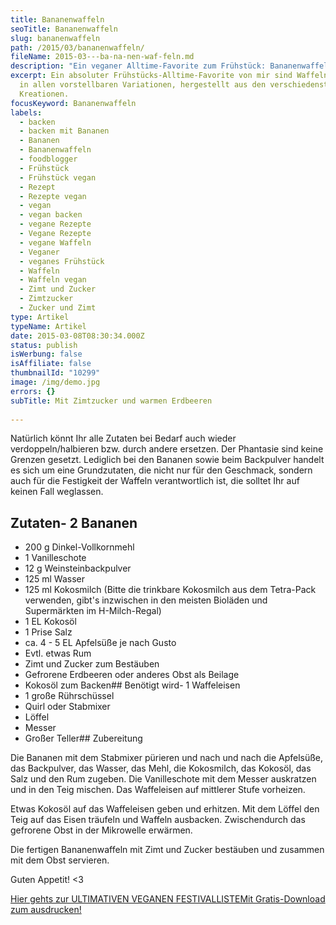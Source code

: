 ```yaml
---
title: Ba­na­nen­waf­feln
seoTitle: Ba­na­nen­waf­feln
slug: bananenwaffeln
path: /2015/03/bananenwaffeln/
fileName: 2015-03---ba-na-nen-waf-feln.md
description: "Ein veganer Alltime-Favorite zum Frühstück: Bananenwaffeln"
excerpt: Ein absoluter Frühstücks-Alltime-Favorite von mir sind Waffeln. Waffeln
  in allen vorstellbaren Variationen, hergestellt aus den verschiedensten
  Kreationen.
focusKeyword: Bananenwaffeln
labels:
  - backen
  - backen mit Bananen
  - Bananen
  - Bananenwaffeln
  - foodblogger
  - Frühstück
  - Frühstück vegan
  - Rezept
  - Rezepte vegan
  - vegan
  - vegan backen
  - vegane Rezepte
  - Vegane Rezepte
  - vegane Waffeln
  - Veganer
  - veganes Frühstück
  - Waffeln
  - Waffeln vegan
  - Zimt und Zucker
  - Zimtzucker
  - Zucker und Zimt
type: Artikel
typeName: Artikel
date: 2015-03-08T08:30:34.000Z
status: publish
isWerbung: false
isAffiliate: false
thumbnailId: "10299"
image: /img/demo.jpg
errors: {}
subTitle: Mit Zimtzucker und warmen Erdbeeren
  
---
```


Natürlich könnt Ihr alle Zutaten bei Bedarf auch wieder verdoppeln/halbieren
bzw. durch andere ersetzen. Der Phantasie sind keine Grenzen gesetzt. Lediglich
bei den Bananen sowie beim Backpulver handelt es sich um eine Grundzutaten, die
nicht nur für den Geschmack, sondern auch für die Festigkeit der Waffeln
verantwortlich ist, die solltet Ihr auf keinen Fall weglassen.

## Zutaten- 2 Bananen

- 200 g Dinkel-Vollkornmehl
- 1 Vanilleschote
- 12 g Weinsteinbackpulver
- 125 ml Wasser
- 125 ml Kokosmilch (Bitte die trinkbare Kokosmilch aus dem Tetra-Pack
  verwenden, gibt's inzwischen in den meisten Bioläden und Supermärkten im
  H-Milch-Regal)
- 1 EL Kokosöl
- 1 Prise Salz
- ca. 4 - 5 EL Apfelsüße je nach Gusto
- Evtl. etwas Rum
- Zimt und Zucker zum Bestäuben
- Gefrorene Erdbeeren oder anderes Obst als Beilage
- Kokosöl zum Backen## Benötigt wird- 1 Waffeleisen
- 1 große Rührschüssel
- Quirl oder Stabmixer
- Löffel
- Messer
- Großer Teller## Zubereitung

Die Bananen mit dem Stabmixer pürieren und nach und nach die Apfelsüße, das
Backpulver, das Wasser, das Mehl, die Kokosmilch, das Kokosöl, das Salz und den
Rum zugeben. Die Vanilleschote mit dem Messer auskratzen und in den Teig
mischen. Das Waffeleisen auf mittlerer Stufe vorheizen.

Etwas Kokosöl auf das Waffeleisen geben und erhitzen. Mit dem Löffel den Teig
auf das Eisen träufeln und Waffeln ausbacken. Zwischendurch das gefrorene Obst
in der Mikrowelle erwärmen.

Die fertigen Bananenwaffeln mit Zimt und Zucker bestäuben und zusammen mit dem
Obst servieren.

Guten Appetit! &lt;3

[Hier gehts zur ULTIMATIVEN VEGANEN FESTIVALLISTEMit Gratis-Download zum ausdrucken!](/2015/03/die-ultimative-vegane-festivalliste)

  